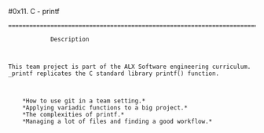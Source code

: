 #0x11. C - printf



	======================================================================================================================

				Description



	This team project is part of the ALX Software engineering curriculum. _printf replicates the C standard library printf() function.



		*How to use git in a team setting.*
		*Applying variadic functions to a big project.*
		*The complexities of printf.*
		*Managing a lot of files and finding a good workflow.*
